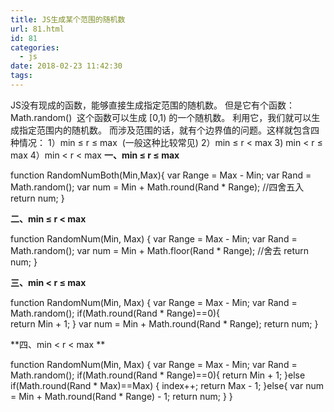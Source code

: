 ```yaml
---
title: JS生成某个范围的随机数
url: 81.html
id: 81
categories:
  - js
date: 2018-02-23 11:42:30
tags:
---
```


JS没有现成的函数，能够直接生成指定范围的随机数。 但是它有个函数：Math.random()  这个函数可以生成 \[0,1) 的一个随机数。 利用它，我们就可以生成指定范围内的随机数。 而涉及范围的话，就有个边界值的问题。这样就包含四种情况： 1）min ≤ r ≤ max  (一般这种比较常见) 2）min ≤ r < max 3) min < r ≤ max 4）min < r < max **一、min ≤ r ≤ max**

function RandomNumBoth(Min,Max){
      var Range = Max - Min;
      var Rand = Math.random();
      var num = Min + Math.round(Rand * Range); //四舍五入
      return num;
}

**二、min ≤ r < max**

function RandomNum(Min, Max) {
      var Range = Max - Min;
      var Rand = Math.random();
      var num = Min + Math.floor(Rand * Range); //舍去
      return num;
}

**三、min < r ≤ max**

function RandomNum(Min, Max) {
      var Range = Max - Min;
      var Rand = Math.random();
      if(Math.round(Rand * Range)==0){       
        return Min + 1;
      }
      var num = Min + Math.round(Rand * Range);
      return num;
}

**四、min < r < max **

function RandomNum(Min, Max) {
      var Range = Max - Min;
      var Rand = Math.random();
      if(Math.round(Rand * Range)==0){
        return Min + 1;
      }else if(Math.round(Rand * Max)==Max)
      {
        index++;
        return Max - 1;
      }else{
        var num = Min + Math.round(Rand * Range) - 1;
        return num;
      }
 }